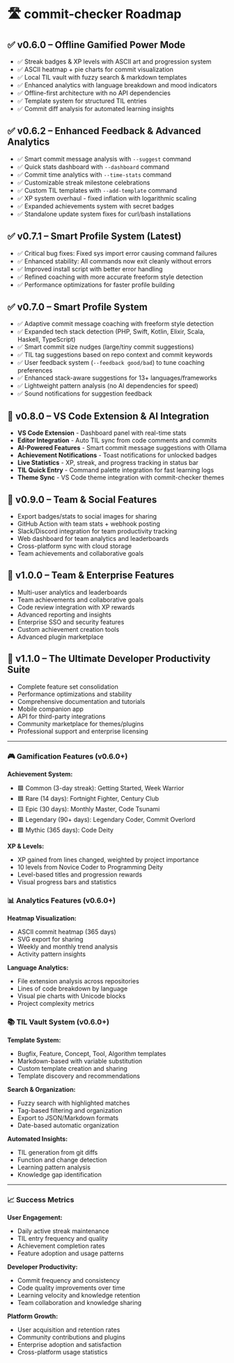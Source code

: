 # 🛣️ commit-checker Roadmap

## ✅ v0.6.0 – Offline Gamified Power Mode
- ✅ Streak badges & XP levels with ASCII art and progression system
- ✅ ASCII heatmap + pie charts for commit visualization 
- ✅ Local TIL vault with fuzzy search & markdown templates
- ✅ Enhanced analytics with language breakdown and mood indicators
- ✅ Offline-first architecture with no API dependencies
- ✅ Template system for structured TIL entries
- ✅ Commit diff analysis for automated learning insights

## ✅ v0.6.2 – Enhanced Feedback & Advanced Analytics
- ✅ Smart commit message analysis with `--suggest` command
- ✅ Quick stats dashboard with `--dashboard` command  
- ✅ Commit time analytics with `--time-stats` command
- ✅ Customizable streak milestone celebrations
- ✅ Custom TIL templates with `--add-template` command
- ✅ XP system overhaul - fixed inflation with logarithmic scaling
- ✅ Expanded achievements system with secret badges
- ✅ Standalone update system fixes for curl/bash installations

## ✅ v0.7.1 – Smart Profile System (Latest)
- ✅ Critical bug fixes: Fixed sys import error causing command failures
- ✅ Enhanced stability: All commands now exit cleanly without errors
- ✅ Improved install script with better error handling
- ✅ Refined coaching with more accurate freeform style detection
- ✅ Performance optimizations for faster profile building

## ✅ v0.7.0 – Smart Profile System
- ✅ Adaptive commit message coaching with freeform style detection
- ✅ Expanded tech stack detection (PHP, Swift, Kotlin, Elixir, Scala, Haskell, TypeScript)
- ✅ Smart commit size nudges (large/tiny commit suggestions)
- ✅ TIL tag suggestions based on repo context and commit keywords
- ✅ User feedback system (`--feedback good/bad`) to tune coaching preferences
- ✅ Enhanced stack-aware suggestions for 13+ languages/frameworks
- ✅ Lightweight pattern analysis (no AI dependencies for speed)
- ✅ Sound notifications for suggestion feedback

## 🧪 v0.8.0 – VS Code Extension & AI Integration
- **VS Code Extension** - Dashboard panel with real-time stats
- **Editor Integration** - Auto TIL sync from code comments and commits  
- **AI-Powered Features** - Smart commit message suggestions with Ollama
- **Achievement Notifications** - Toast notifications for unlocked badges
- **Live Statistics** - XP, streak, and progress tracking in status bar
- **TIL Quick Entry** - Command palette integration for fast learning logs
- **Theme Sync** - VS Code theme integration with commit-checker themes

## 🧪 v0.9.0 – Team & Social Features
- Export badges/stats to social images for sharing
- GitHub Action with team stats + webhook posting
- Slack/Discord integration for team productivity tracking
- Web dashboard for team analytics and leaderboards
- Cross-platform sync with cloud storage
- Team achievements and collaborative goals

## 🚀 v1.0.0 – Team & Enterprise Features
- Multi-user analytics and leaderboards
- Team achievements and collaborative goals
- Code review integration with XP rewards
- Advanced reporting and insights
- Enterprise SSO and security features
- Custom achievement creation tools
- Advanced plugin marketplace

## 🎯 v1.1.0 – The Ultimate Developer Productivity Suite
- Complete feature set consolidation
- Performance optimizations and stability
- Comprehensive documentation and tutorials  
- Mobile companion app
- API for third-party integrations
- Community marketplace for themes/plugins
- Professional support and enterprise licensing

---

### 🎮 Gamification Features (v0.6.0+)

**Achievement System:**
- 🟩 Common (3-day streak): Getting Started, Week Warrior
- 🟦 Rare (14 days): Fortnight Fighter, Century Club  
- 🟨 Epic (30 days): Monthly Master, Code Tsunami
- 🟥 Legendary (90+ days): Legendary Coder, Commit Overlord
- 🟪 Mythic (365 days): Code Deity

**XP & Levels:**
- XP gained from lines changed, weighted by project importance
- 10 levels from Novice Coder to Programming Deity
- Level-based titles and progression rewards
- Visual progress bars and statistics

### 📊 Analytics Features (v0.6.0+)

**Heatmap Visualization:**
- ASCII commit heatmap (365 days)
- SVG export for sharing
- Weekly and monthly trend analysis
- Activity pattern insights

**Language Analytics:**
- File extension analysis across repositories
- Lines of code breakdown by language
- Visual pie charts with Unicode blocks
- Project complexity metrics

### 📚 TIL Vault System (v0.6.0+)

**Template System:**
- Bugfix, Feature, Concept, Tool, Algorithm templates
- Markdown-based with variable substitution
- Custom template creation and sharing
- Template discovery and recommendations

**Search & Organization:**
- Fuzzy search with highlighted matches
- Tag-based filtering and organization
- Export to JSON/Markdown formats
- Date-based automatic organization

**Automated Insights:**
- TIL generation from git diffs
- Function and change detection
- Learning pattern analysis
- Knowledge gap identification

---

### 📈 Success Metrics

**User Engagement:**
- Daily active streak maintenance
- TIL entry frequency and quality
- Achievement completion rates
- Feature adoption and usage patterns

**Developer Productivity:**
- Commit frequency and consistency
- Code quality improvements over time
- Learning velocity and knowledge retention
- Team collaboration and knowledge sharing

**Platform Growth:**
- User acquisition and retention rates
- Community contributions and plugins
- Enterprise adoption and satisfaction
- Cross-platform usage statistics
